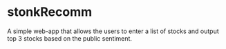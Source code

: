 # stonkRecomm
A simple web-app that allows the users to enter a list of stocks and output top 3 stocks based on the public sentiment. 
